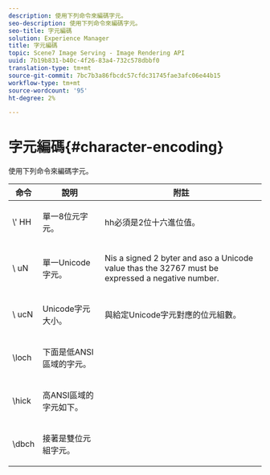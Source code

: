 ```yaml
---
description: 使用下列命令來編碼字元。
seo-description: 使用下列命令來編碼字元。
seo-title: 字元編碼
solution: Experience Manager
title: 字元編碼
topic: Scene7 Image Serving - Image Rendering API
uuid: 7b19b831-b40c-4f26-83a4-732c578dbbf0
translation-type: tm+mt
source-git-commit: 7bc7b3a86fbcdc57cfdc31745fae3afc06e44b15
workflow-type: tm+mt
source-wordcount: '95'
ht-degree: 2%

---
```



# 字元編碼{#character-encoding}

使用下列命令來編碼字元。

<table id="table_EB0C1B674BEA4A37964FB4BF559E0005"> 
 <thead> 
  <tr> 
   <th class="entry"> 命令 </th> 
   <th class="entry"> 說明 </th> 
   <th class="entry"> 附註 </th> 
  </tr> 
 </thead>
 <tbody> 
  <tr> 
   <td> <span class="codeph">\'<span class="varname"> HH</span></span> </td> 
   <td> <p>單一8位元字元。 </p> </td> 
   <td> <p><span class="varname"> </span> hh必須是2位十六進位值。 </p> </td> 
  </tr> 
  <tr> 
   <td> <span class="codeph">\<span class="varname"> uN</span></span> </td> 
   <td> <p>單一Unicode字元。 </p> </td> 
   <td> <p><span class="varname"> </span> Nis a signed 2 byter and aso a Unicode value thas the 32767 must be expressed a negative number. </p> </td> 
  </tr> 
  <tr> 
   <td> <span class="codeph">\<span class="varname"> ucN</span></span> </td> 
   <td> <p>Unicode字元大小。 </p> </td> 
   <td> <p>與給定Unicode字元對應的位元組數。 </p> </td> 
  </tr> 
  <tr> 
   <td> <span class="codeph"> \loch  </span> </td> 
   <td> <p>下面是低ANSI區域的字元。 </p> </td> 
   <td> <p> </p> </td> 
  </tr> 
  <tr> 
   <td> <span class="codeph"> \hick  </span> </td> 
   <td> <p>高ANSI區域的字元如下。 </p> </td> 
   <td> <p> </p> </td> 
  </tr> 
  <tr> 
   <td> <span class="codeph"> \dbch  </span> </td> 
   <td> <p>接著是雙位元組字元。 </p> </td> 
   <td> <p> </p> </td> 
  </tr> 
 </tbody> 
</table>

